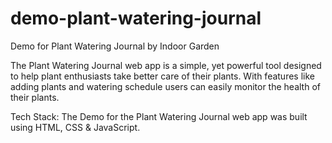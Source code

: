 # demo-plant-watering-journal
Demo for Plant Watering Journal by Indoor Garden 

The Plant Watering Journal web app is a simple, yet powerful tool designed to help plant enthusiasts take better care of their plants. With features like adding plants and watering schedule users can easily monitor the health of their plants.

Tech Stack: The Demo for the Plant Watering Journal web app was built using HTML, CSS & JavaScript.
